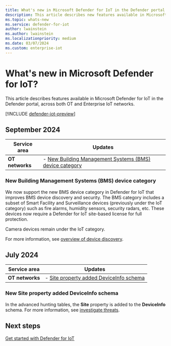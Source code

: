 ```yaml
---
title: What's new in Microsoft Defender for IoT in the Defender portal
description: This article describes new features available in Microsoft Defender for IoT in the Defender portal, including both OT and Enterprise IoT networks.
ms.topic: whats-new
ms.service: defender-for-iot
author: lwainstein
ms.author: lwainstein
ms.localizationpriority: medium
ms.date: 03/07/2024
ms.custom: enterprise-iot
---
```


# What's new in Microsoft Defender for IoT?

This article describes features available in Microsoft Defender for IoT in the Defender portal, across both OT and Enterprise IoT networks.

[!INCLUDE [defender-iot-preview](../includes//defender-for-iot-defender-public-preview.md)]

## September 2024

|Service area  |Updates  |
|---------|---------|
| **OT networks** | - [New Building Management Systems (BMS) device category](#new-building-management-systems-bms-device-category) |

### New Building Management Systems (BMS) device category

We now support the new BMS device category in Defender for IoT that improves BMS device discovery and security. The BMS category includes a subset of Smart Facility and Surveillance devices (previously under the IoT category) such as fire alarms, humidity sensors, security radars, etc. These devices now require a Defender for IoT site-based license for full protection.

Camera devices remain under the IoT category.

For more information, see [overview of device discovery](device-discovery.md).

## July 2024

|Service area  |Updates  |
|---------|---------|
| **OT networks** | - [Site property added DeviceInfo schema](#new-site-property-added-deviceinfo-schema) |

### New Site property added DeviceInfo schema

In the advanced hunting tables, the **Site** property is added to the **DeviceInfo** schema. For more information, see [investigate threats](investigate-threats.md#advanced-hunting).

## Next steps

[Get started with Defender for IoT](get-started.md)
